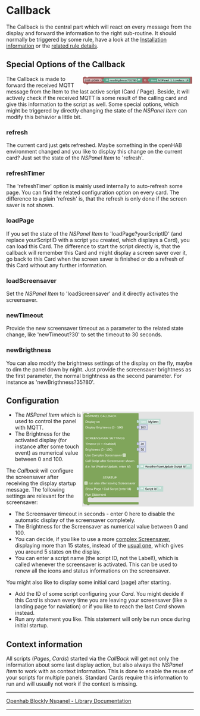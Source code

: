 # Callback

The Callback is the central part which will react on every message from the display and forward the information to the right sub-routine. It should normally be triggered by some rule, have a look at the [Installation information](../README.md) or the [related rule details](openhab_rules_callback.md).

## Special Options of the Callback

[<img src="img/openhab_scripts_nspanel1_postUpdate.png" align="right" width="300">](img/openhab_scripts_nspanel1_postUpdate.png)

The Callback is made to forward the received MQTT message from the Item to the last active script (Card / Page). Beside, it will actively check if the received MQTT is some result of the calling card and give this information to the script as well. Some special options, which might be triggered by directly changing the state of the *NSPanel Item* can modify this behavior a little bit.

### refresh

The current card just gets refreshed. Maybe something in the openHAB environment changed and you like to display this change on the current card? Just set the state of the *NSPanel Item* to 'refresh'.

### refreshTimer

The 'refreshTimer' option is mainly used internally to auto-refresh some page. You can find the related configuration option on every card. The difference to a plain 'refresh' is, that the refresh is only done if the screen saver is not shown.

### loadPage

If you set the state of the *NSPanel Item* to 'loadPage?yourScriptID' (and replace yourScriptID with a script you created, which displays a Card), you can load this Card. The difference to start the script directly is, that the callback will remember this Card and might display a screen saver over it, go back to this Card when the screen saver is finished or do a refresh of this Card without any further information.

### loadScreensaver

Set the *NSPanel Item* to 'loadScreensaver' and it directly activates the screensaver.

### newTimeout

Provide the new screensaver timeout as a parameter to the related state change, like 'newTimeout?30' to set the timeout to 30 seconds.

### newBrigthness

You can also modify the brightness settings of the display on the fly, maybe to dim the panel down by night. Just provide the screensaver brightness as the first parameter, the normal brightness as the second parameter. For instance as 'newBrigthness?35?80'.<br clear="right"/>

## Configuration

[<img src="img/blockLibrary_nspanel_callback_callback.png" align="right" width="300">](img/blockLibrary_nspanel_callback_callback.png)

- The *NSPanel Item* which is used to control the panel with MQTT.
- The Brightness for the activated display (for instance after some touch event) as numerical value between 0 and 100.

The *Callback* will configure the screensaver after receiving the display startup message. The following settings are relevant for the screensaver:

- The Screensaver timeout in seconds - enter 0 here to disable the automatic display of the screensaver completely.
- The Brightness for the Screensaver as numerical value between 0 and 100. 
- You can decide, if you like to use a more [complex Screensaver](https://docs.nspanel.pky.eu/img/screensaver2.png), displaying more than 15 states, instead of the [usual one](https://docs.nspanel.pky.eu/img/screensaver.png), which gives you around 5 states on the display.
- You can enter a script name (the script ID, not the Label!), which is called whenever the screensaver is activated. This can be used to renew all the icons and status informations on the screensaver.

You might also like to display some initial card (page) after starting.

- Add the ID of some script configuring your *Card*. You might decide if this *Card* is shown every time you are leaving your screensaver (like a landing page for naviation) or if you like to reach the last *Card* shown instead.
- Run any statement you like. This statement will only be run once during initial startup.

## Context information

All scripts (*Pages*, *Cards*) started via the *CallBack* will get not only the information about some last display action, but also always the *NSPanel Item* to work with as context information. This is done to enable the reuse of your scripts for multiple panels. Standard Cards require this information to run and will usually not work if the context is missing.<br clear="right"/>

---

[Openhab Blockly Nspanel - Library Documentation](README.md)

---
